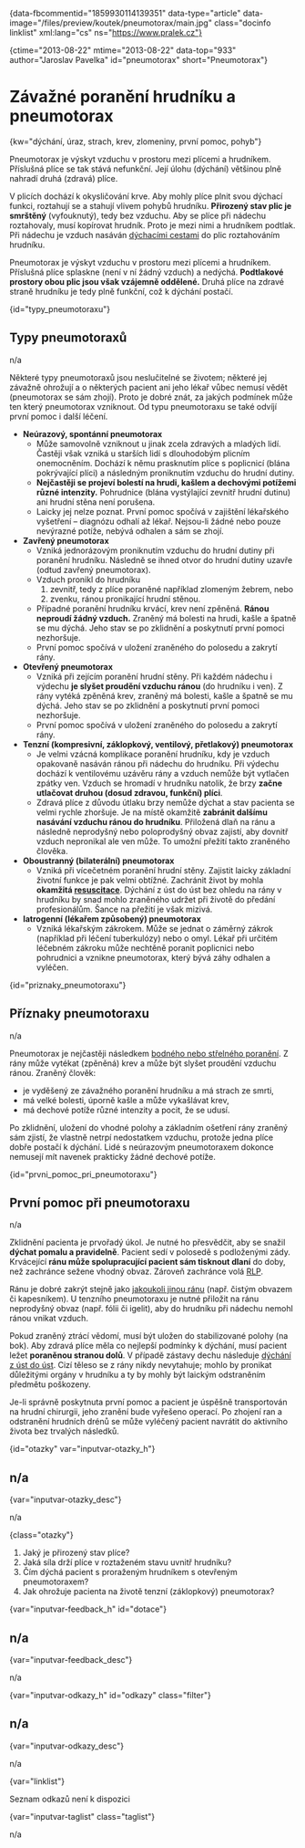 
{data-fbcommentid="1859930114139351" data-type="article" data-image="/files/preview/koutek/pneumotorax/main.jpg" class="docinfo linklist" xml:lang="cs" ns="https://www.pralek.cz"}

{ctime="2013-08-22" mtime="2013-08-22" data-top="933" author="Jaroslav Pavelka" id="pneumotorax" short="Pneumotorax"}

# Závažné poranění hrudníku a pneumotorax

<!-- generated attribute kw by user_updatekw.sh on 2021-12-06, do not edit -->

{kw="dýchání, úraz, strach, krev, zlomeniny, první pomoc, pohyb"}

Pneumotorax je výskyt vzduchu v prostoru mezi plícemi a hrudníkem. Příslušná plíce se tak stává nefunkční. Její úlohu (dýchání) většinou plně nahradí druhá (zdravá) plíce.

V plicích dochází k okysličování krve. Aby mohly plíce plnit svou dýchací funkci, roztahují se a stahují vlivem pohybů hrudníku. **Přirozený stav plic je smrštěný** (vyfouknutý), tedy bez vzduchu. Aby se plíce při nádechu roztahovaly, musí kopírovat hrudník. Proto je mezi nimi a hrudníkem podtlak. Při nádechu je vzduch nasáván [dýchacími cestami][1] do plic roztahováním hrudníku.

Pneumotorax je výskyt vzduchu v prostoru mezi plícemi a hrudníkem. Příslušná plíce splaskne (není v ní žádný vzduch) a nedýchá. **Podtlakové prostory obou plic jsou však vzájemně oddělené.** Druhá plíce na zdravé straně hrudníku je tedy plně funkční, což k dýchání postačí.

{id="typy_pneumotoraxu"}

## Typy pneumotoraxů

n/a

Některé typy pneumotoraxů jsou neslučitelné se životem; některé jej závažně ohrožují a o některých pacient ani jeho lékař vůbec nemusí vědět (pneumotorax se sám zhojí). Proto je dobré znát, za jakých podmínek může ten který pneumotorax vzniknout. Od typu pneumotoraxu se také odvíjí první pomoc i další léčení.

  * **Neúrazový, spontánní pneumotorax** 
      * Může samovolně vzniknout u jinak zcela zdravých a mladých lidí. Častěji však vzniká u starších lidí s dlouhodobým plicním onemocněním. Dochází k němu prasknutím plíce s poplicnicí (blána pokrývající plíci) a následným proniknutím vzduchu do hrudní dutiny.
      * **Nejčastěji se projeví bolestí na hrudi, kašlem a dechovými potížemi různé intenzity.** Pohrudnice (blána vystýlající zevnitř hrudní dutinu) ani hrudní stěna není porušena.
      * Laicky jej nelze poznat. První pomoc spočívá v zajištění lékařského vyšetření – diagnózu odhalí až lékař. Nejsou-li žádné nebo pouze nevýrazné potíže, nebývá odhalen a sám se zhojí.
  * **Zavřený pneumotorax** 
      * Vzniká jednorázovým proniknutím vzduchu do hrudní dutiny při poranění hrudníku. Následně se ihned otvor do hrudní dutiny uzavře (odtud zavřený pneumotorax).
      * Vzduch pronikl do hrudníku 
          1. zevnitř, tedy z plíce poraněné například zlomeným žebrem, nebo
          2. zvenku, ránou pronikající hrudní stěnou.
      * Případné poranění hrudníku krvácí, krev není zpěněná. **Ránou neproudí žádný vzduch.** Zraněný má bolesti na hrudi, kašle a špatně se mu dýchá. Jeho stav se po zklidnění a poskytnutí první pomoci nezhoršuje.
      * První pomoc spočívá v uložení zraněného do polosedu a zakrytí rány.
  * **Otevřený pneumotorax** 
      * Vzniká při zejícím poranění hrudní stěny. Při každém nádechu i výdechu **je slyšet proudění vzduchu ránou** (do hrudníku i ven). Z rány vytéká zpěněná krev, zraněný má bolesti, kašle a špatně se mu dýchá. Jeho stav se po zklidnění a poskytnutí první pomoci nezhoršuje.
      * První pomoc spočívá v uložení zraněného do polosedu a zakrytí rány.
  * **Tenzní (kompresivní, záklopkový, ventilový, přetlakový) pneumotorax** 
      * Je velmi vzácná komplikace poranění hrudníku, kdy je vzduch opakovaně nasáván ránou při nádechu do hrudníku. Při výdechu dochází k ventilovému uzávěru rány a vzduch nemůže být vytlačen zpátky ven. Vzduch se hromadí v hrudníku natolik, že brzy **začne utlačovat druhou (dosud zdravou, funkční) plíci**.
      * Zdravá plíce z důvodu útlaku brzy nemůže dýchat a stav pacienta se velmi rychle zhoršuje. Je na místě okamžitě **zabránit dalšímu nasávání vzduchu ránou do hrudníku**. Přiložená dlaň na ránu a následně neprodyšný nebo poloprodyšný obvaz zajistí, aby dovnitř vzduch nepronikal ale ven může. To umožní přežití takto zraněného člověka.
  * **Oboustranný (bilaterální) pneumotorax** 
      * Vzniká při vícečetném poranění hrudní stěny. Zajistit laicky základní životní funkce je pak velmi obtížné. Zachránit život by mohla **okamžitá [resuscitace][2]**. Dýchání z úst do úst bez ohledu na rány v hrudníku by snad mohlo zraněného udržet při životě do předání profesionálům. Šance na přežití je však mizivá. 
  * **Iatrogenní (lékařem způsobený) pneumotorax** 
      * Vzniká lékařským zákrokem. Může se jednat o záměrný zákrok (například při léčení tuberkulózy) nebo o omyl. Lékař při určitém léčebném zákroku může nechtěně poranit poplicnici nebo pohrudnici a vznikne pneumotorax, který bývá záhy odhalen a vyléčen.

{id="priznaky_pneumotoraxu"}

## Příznaky pneumotoraxu

n/a

Pneumotorax je nejčastěji následkem [bodného nebo střelného poranění][3]. Z rány může vytékat (zpěněná) krev a může být slyšet proudění vzduchu ránou. Zraněný člověk:

  * je vyděšený ze závažného poranění hrudníku a má strach ze smrti,
  * má velké bolesti, úporně kašle a může vykašlávat krev,
  * má dechové potíže různé intenzity a pocit, že se udusí.

Po zklidnění, uložení do vhodné polohy a základním ošetření rány zraněný sám zjistí, že vlastně netrpí nedostatkem vzduchu, protože jedna plíce dobře postačí k dýchání. Lidé s neúrazovým pneumotoraxem dokonce nemusejí mít navenek prakticky žádné dechové potíže.

{id="prvni\_pomoc\_pri_pneumotoraxu"}

## První pomoc při pneumotoraxu

n/a

Zklidnění pacienta je prvořadý úkol. Je nutné ho přesvědčit, aby se snažil **dýchat pomalu a pravidelně**. Pacient sedí v polosedě s podloženými zády. Krvácející **ránu může spolupracující pacient sám tisknout dlaní** do doby, než zachránce sežene vhodný obvaz. Zároveň zachránce volá [RLP][4].

Ránu je dobré zakrýt stejně jako [jakoukoli jinou ránu][5] (např. čistým obvazem či kapesníkem). U tenzního pneumotoraxu je nutné přiložit na ránu neprodyšný obvaz (např. fólii či igelit), aby do hrudníku při nádechu nemohl ránou vnikat vzduch.

Pokud zraněný ztrácí vědomí, musí být uložen do stabilizované polohy (na bok). Aby zdravá plíce měla co nejlepší podmínky k dýchání, musí pacient ležet **poraněnou stranou dolů**. V případě zástavy dechu následuje [dýchání z úst do úst][2]. Cizí těleso se z rány nikdy nevytahuje; mohlo by pronikat důležitými orgány v hrudníku a ty by mohly být laickým odstraněním předmětu poškozeny.

Je-li správně poskytnuta první pomoc a pacient je úspěšně transportován na hrudní chirurgii, jeho zranění bude vyřešeno operací. Po zhojení ran a odstranění hrudních drénů se může vyléčený pacient navrátit do aktivního života bez trvalých následků.

{id="otazky" var="inputvar-otazky_h"}

## n/a

{var="inputvar-otazky_desc"}

n/a

{class="otazky"}

  1. Jaký je přirozený stav plíce?
  2. Jaká síla drží plíce v roztaženém stavu uvnitř hrudníku?
  3. Čím dýchá pacient s proraženým hrudníkem s otevřeným pneumotoraxem?
  4. Jak ohrožuje pacienta na životě tenzní (záklopkový) pneumotorax?

{var="inputvar-feedback_h" id="dotace"}

## n/a

{var="inputvar-feedback_desc"}

n/a

{var="inputvar-odkazy_h" id="odkazy" class="filter"}

## n/a

{var="inputvar-odkazy_desc"}

n/a

{var="linklist"}

Seznam odkazů není k dispozici

{var="inputvar-taglist" class="taglist"}

n/a

 [1]: kasel
 [2]: resuscitace
 [3]: zavazna_poraneni
 [4]: zachranka
 [5]: poraneni

